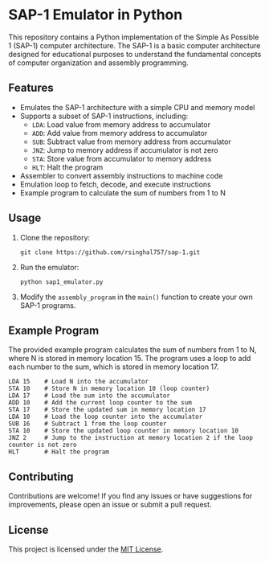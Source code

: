 # SAP-1 Emulator in Python

This repository contains a Python implementation of the Simple As Possible 1 (SAP-1) computer architecture. The SAP-1 is a basic computer architecture designed for educational purposes to understand the fundamental concepts of computer organization and assembly programming.

## Features

- Emulates the SAP-1 architecture with a simple CPU and memory model
- Supports a subset of SAP-1 instructions, including:
  - `LDA`: Load value from memory address to accumulator
  - `ADD`: Add value from memory address to accumulator
  - `SUB`: Subtract value from memory address from accumulator
  - `JNZ`: Jump to memory address if accumulator is not zero
  - `STA`: Store value from accumulator to memory address
  - `HLT`: Halt the program
- Assembler to convert assembly instructions to machine code
- Emulation loop to fetch, decode, and execute instructions
- Example program to calculate the sum of numbers from 1 to N

## Usage

1. Clone the repository:
   ```
   git clone https://github.com/rsinghal757/sap-1.git
   ```

2. Run the emulator:
   ```
   python sap1_emulator.py
   ```

3. Modify the `assembly_program` in the `main()` function to create your own SAP-1 programs.

## Example Program

The provided example program calculates the sum of numbers from 1 to N, where N is stored in memory location 15. The program uses a loop to add each number to the sum, which is stored in memory location 17.

```
LDA 15    # Load N into the accumulator
STA 10    # Store N in memory location 10 (loop counter)
LDA 17    # Load the sum into the accumulator
ADD 10    # Add the current loop counter to the sum
STA 17    # Store the updated sum in memory location 17
LDA 10    # Load the loop counter into the accumulator
SUB 16    # Subtract 1 from the loop counter
STA 10    # Store the updated loop counter in memory location 10
JNZ 2     # Jump to the instruction at memory location 2 if the loop counter is not zero
HLT       # Halt the program
```

## Contributing

Contributions are welcome! If you find any issues or have suggestions for improvements, please open an issue or submit a pull request.

## License

This project is licensed under the [MIT License](LICENSE).
